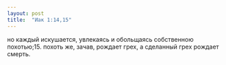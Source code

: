 ```yaml
---
layout: post
title:  "Иак 1:14,15"
---
```


но каждый искушается, увлекаясь и обольщаясь собственною похотью;15. похоть же, зачав, рождает грех, а сделанный грех рождает смерть.
